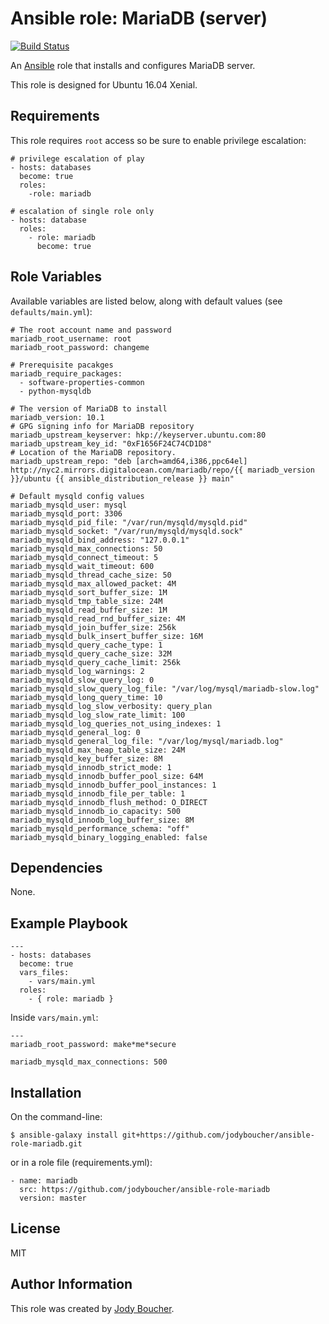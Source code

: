 # Ansible role: MariaDB (server)

[![Build Status](https://travis-ci.org/jodyboucher/ansible-role-mariadb.svg?branch=master)](https://travis-ci.org/jodyboucher/ansible-role-mariadb)

An [Ansible](https://www.ansible.com/) role that installs and configures MariaDB server.

This role is designed for Ubuntu 16.04 Xenial.

## Requirements

This role requires `root` access so be sure to enable privilege escalation:

```
# privilege escalation of play
- hosts: databases
  become: true
  roles:
    -role: mariadb

# escalation of single role only
- hosts: database
  roles:
    - role: mariadb
      become: true
```

## Role Variables

Available variables are listed below, along with default values (see `defaults/main.yml`):

```
# The root account name and password
mariadb_root_username: root
mariadb_root_password: changeme

# Prerequisite pacakges
mariadb_require_packages:
  - software-properties-common
  - python-mysqldb

# The version of MariaDB to install
mariadb_version: 10.1
# GPG signing info for MariaDB repository
mariadb_upstream_keyserver: hkp://keyserver.ubuntu.com:80
mariadb_upstream_key_id: "0xF1656F24C74CD1D8"
# Location of the MariaDB repository.
mariadb_upstream_repo: "deb [arch=amd64,i386,ppc64el] http://nyc2.mirrors.digitalocean.com/mariadb/repo/{{ mariadb_version }}/ubuntu {{ ansible_distribution_release }} main"

# Default mysqld config values
mariadb_mysqld_user: mysql
mariadb_mysqld_port: 3306
mariadb_mysqld_pid_file: "/var/run/mysqld/mysqld.pid"
mariadb_mysqld_socket: "/var/run/mysqld/mysqld.sock"
mariadb_mysqld_bind_address: "127.0.0.1"
mariadb_mysqld_max_connections: 50
mariadb_mysqld_connect_timeout: 5
mariadb_mysqld_wait_timeout: 600
mariadb_mysqld_thread_cache_size: 50
mariadb_mysqld_max_allowed_packet: 4M
mariadb_mysqld_sort_buffer_size: 1M
mariadb_mysqld_tmp_table_size: 24M
mariadb_mysqld_read_buffer_size: 1M
mariadb_mysqld_read_rnd_buffer_size: 4M
mariadb_mysqld_join_buffer_size: 256k
mariadb_mysqld_bulk_insert_buffer_size: 16M
mariadb_mysqld_query_cache_type: 1
mariadb_mysqld_query_cache_size: 32M
mariadb_mysqld_query_cache_limit: 256k
mariadb_mysqld_log_warnings: 2
mariadb_mysqld_slow_query_log: 0
mariadb_mysqld_slow_query_log_file: "/var/log/mysql/mariadb-slow.log"
mariadb_mysqld_long_query_time: 10
mariadb_mysqld_log_slow_verbosity: query_plan
mariadb_mysqld_log_slow_rate_limit: 100
mariadb_mysqld_log_queries_not_using_indexes: 1
mariadb_mysqld_general_log: 0
mariadb_mysqld_general_log_file: "/var/log/mysql/mariadb.log"
mariadb_mysqld_max_heap_table_size: 24M
mariadb_mysqld_key_buffer_size: 8M
mariadb_mysqld_innodb_strict_mode: 1
mariadb_mysqld_innodb_buffer_pool_size: 64M
mariadb_mysqld_innodb_buffer_pool_instances: 1
mariadb_mysqld_innodb_file_per_table: 1
mariadb_mysqld_innodb_flush_method: O_DIRECT
mariadb_mysqld_innodb_io_capacity: 500
mariadb_mysqld_innodb_log_buffer_size: 8M
mariadb_mysqld_performance_schema: "off"
mariadb_mysqld_binary_logging_enabled: false

```

## Dependencies

None.

## Example Playbook

```
---
- hosts: databases
  become: true
  vars_files:
    - vars/main.yml
  roles:
    - { role: mariadb }
```

Inside `vars/main.yml`:

```
---
mariadb_root_password: make*me*secure

mariadb_mysqld_max_connections: 500
```

## Installation

On the command-line:
```
$ ansible-galaxy install git+https://github.com/jodyboucher/ansible-role-mariadb.git
```

or in a role file (requirements.yml):

```
- name: mariadb
  src: https://github.com/jodyboucher/ansible-role-mariadb
  version: master
```
## License

MIT

## Author Information

This role was created by [Jody Boucher](https://jodyboucher.com/).
